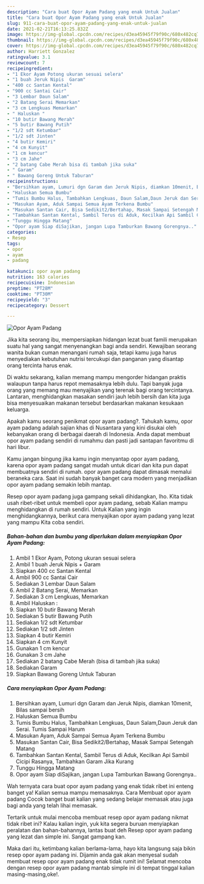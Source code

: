 ```yaml
---
description: "Cara buat Opor Ayam Padang yang enak Untuk Jualan"
title: "Cara buat Opor Ayam Padang yang enak Untuk Jualan"
slug: 911-cara-buat-opor-ayam-padang-yang-enak-untuk-jualan
date: 2021-02-21T16:13:25.832Z
image: https://img-global.cpcdn.com/recipes/d3ea45945f79f90c/680x482cq70/opor-ayam-padang-foto-resep-utama.jpg
thumbnail: https://img-global.cpcdn.com/recipes/d3ea45945f79f90c/680x482cq70/opor-ayam-padang-foto-resep-utama.jpg
cover: https://img-global.cpcdn.com/recipes/d3ea45945f79f90c/680x482cq70/opor-ayam-padang-foto-resep-utama.jpg
author: Harriett Gonzalez
ratingvalue: 3.1
reviewcount: 7
recipeingredient:
- "1 Ekor Ayam Potong ukuran sesuai selera"
- "1 buah Jeruk Nipis  Garam"
- "400 cc Santan Kental"
- "900 cc Santai Cair"
- "3 Lembar Daun Salam"
- "2 Batang Serai Memarkan"
- "3 cm Lengkuas Memarkan"
- " Haluskan "
- "10 butir Bawang Merah"
- "5 butir Bawang Putih"
- "1/2 sdt Ketumbar"
- "1/2 sdt Jinten"
- "4 butir Kemiri"
- "4 cm Kunyit"
- "1 cm kencur"
- "3 cm Jahe"
- "2 batang Cabe Merah bisa di tambah jika suka"
- " Garam"
- " Bawang Goreng Untuk Taburan"
recipeinstructions:
- "Bersihkan ayam, Lumuri dgn Garam dan Jeruk Nipis, diamkan 10menit, Bilas sampai bersih"
- "Haluskan Semua Bumbu"
- "Tumis Bumbu Halus, Tambahkan Lengkuas, Daun Salam,Daun Jeruk dan Serai. Tumis Sampai Harum"
- "Masukan Ayam, Aduk Sampai Semua Ayam Terkena Bumbu"
- "Masukan Santan Cair, Bisa Sedikit2/Bertahap, Masak Sampai Setengah Matang"
- "Tambahkan Santan Kental, Sambil Terus di Aduk, Kecilkan Api Sambil Cicipi Rasanya, Tambahkan Garam Jika Kurang"
- "Tunggu Hingga Matang"
- "Opor ayam Siap diSajikan, jangan Lupa Tamburkan Bawang Gorengnya.."
categories:
- Resep
tags:
- opor
- ayam
- padang

katakunci: opor ayam padang 
nutrition: 163 calories
recipecuisine: Indonesian
preptime: "PT28M"
cooktime: "PT30M"
recipeyield: "3"
recipecategory: Dessert

---
```



![Opor Ayam Padang](https://img-global.cpcdn.com/recipes/d3ea45945f79f90c/680x482cq70/opor-ayam-padang-foto-resep-utama.jpg)

Jika kita seorang ibu, mempersiapkan hidangan lezat buat famili merupakan suatu hal yang sangat menyenangkan bagi anda sendiri. Kewajiban seorang  wanita bukan cuman menangani rumah saja, tetapi kamu juga harus menyediakan kebutuhan nutrisi tercukupi dan panganan yang disantap orang tercinta harus enak.

Di waktu  sekarang, kalian memang mampu mengorder hidangan praktis walaupun tanpa harus repot memasaknya lebih dulu. Tapi banyak juga orang yang memang mau menyajikan yang terenak bagi orang tercintanya. Lantaran, menghidangkan masakan sendiri jauh lebih bersih dan kita juga bisa menyesuaikan makanan tersebut berdasarkan makanan kesukaan keluarga. 



Apakah kamu seorang penikmat opor ayam padang?. Tahukah kamu, opor ayam padang adalah sajian khas di Nusantara yang kini disukai oleh kebanyakan orang di berbagai daerah di Indonesia. Anda dapat membuat opor ayam padang sendiri di rumahmu dan pasti jadi santapan favoritmu di hari libur.

Kamu jangan bingung jika kamu ingin menyantap opor ayam padang, karena opor ayam padang sangat mudah untuk dicari dan kita pun dapat membuatnya sendiri di rumah. opor ayam padang dapat dimasak memalui beraneka cara. Saat ini sudah banyak banget cara modern yang menjadikan opor ayam padang semakin lebih mantap.

Resep opor ayam padang juga gampang sekali dihidangkan, lho. Kita tidak usah ribet-ribet untuk membeli opor ayam padang, sebab Kalian mampu menghidangkan di rumah sendiri. Untuk Kalian yang ingin menghidangkannya, berikut cara menyajikan opor ayam padang yang lezat yang mampu Kita coba sendiri.

<!--inarticleads1-->

##### Bahan-bahan dan bumbu yang diperlukan dalam menyiapkan Opor Ayam Padang:

1. Ambil 1 Ekor Ayam, Potong ukuran sesuai selera
1. Ambil 1 buah Jeruk Nipis + Garam
1. Siapkan 400 cc Santan Kental
1. Ambil 900 cc Santai Cair
1. Sediakan 3 Lembar Daun Salam
1. Ambil 2 Batang Serai, Memarkan
1. Sediakan 3 cm Lengkuas, Memarkan
1. Ambil  Haluskan :
1. Siapkan 10 butir Bawang Merah
1. Sediakan 5 butir Bawang Putih
1. Sediakan 1/2 sdt Ketumbar
1. Sediakan 1/2 sdt Jinten
1. Siapkan 4 butir Kemiri
1. Siapkan 4 cm Kunyit
1. Gunakan 1 cm kencur
1. Gunakan 3 cm Jahe
1. Sediakan 2 batang Cabe Merah (bisa di tambah jika suka)
1. Sediakan  Garam
1. Siapkan  Bawang Goreng Untuk Taburan




<!--inarticleads2-->

##### Cara menyiapkan Opor Ayam Padang:

1. Bersihkan ayam, Lumuri dgn Garam dan Jeruk Nipis, diamkan 10menit, Bilas sampai bersih
1. Haluskan Semua Bumbu
1. Tumis Bumbu Halus, Tambahkan Lengkuas, Daun Salam,Daun Jeruk dan Serai. Tumis Sampai Harum
1. Masukan Ayam, Aduk Sampai Semua Ayam Terkena Bumbu
1. Masukan Santan Cair, Bisa Sedikit2/Bertahap, Masak Sampai Setengah Matang
1. Tambahkan Santan Kental, Sambil Terus di Aduk, Kecilkan Api Sambil Cicipi Rasanya, Tambahkan Garam Jika Kurang
1. Tunggu Hingga Matang
1. Opor ayam Siap diSajikan, jangan Lupa Tamburkan Bawang Gorengnya..




Wah ternyata cara buat opor ayam padang yang enak tidak ribet ini enteng banget ya! Kalian semua mampu memasaknya. Cara Membuat opor ayam padang Cocok banget buat kalian yang sedang belajar memasak atau juga bagi anda yang telah lihai memasak.

Tertarik untuk mulai mencoba membuat resep opor ayam padang nikmat tidak ribet ini? Kalau kalian ingin, yuk kita segera buruan menyiapkan peralatan dan bahan-bahannya, lantas buat deh Resep opor ayam padang yang lezat dan simple ini. Sangat gampang kan. 

Maka dari itu, ketimbang kalian berlama-lama, hayo kita langsung saja bikin resep opor ayam padang ini. Dijamin anda gak akan menyesal sudah membuat resep opor ayam padang enak tidak rumit ini! Selamat mencoba dengan resep opor ayam padang mantab simple ini di tempat tinggal kalian masing-masing,oke!.

